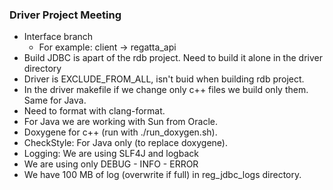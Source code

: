 ### Driver Project Meeting
- Interface branch 
	- For example: client -> regatta_api
- Build JDBC is apart of the rdb project. Need to build it alone in the driver directory
- Driver is EXCLUDE_FROM_ALL, isn't buid when building rdb project.
- In the driver makefile if we change only c++ files we build only them. Same for Java.
- Need to format with clang-format.
- For Java we are working with Sun from Oracle.
- Doxygene for c++ (run with ./run_doxygen.sh).
- CheckStyle: For Java only (to replace doxygene).
- Logging: We are using SLF4J and logback
- We are using only DEBUG - INFO - ERROR
- We have 100 MB of log (overwrite if full) in reg_jdbc_logs directory.